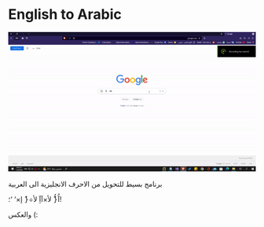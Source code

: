 # English to Arabic

![](https://github.com/Saad5400/ETA/blob/master/Example.gif)

برنامج بسيط للتحويل من الاحرف الانجليزية الى العربية

آُ{ٌُ لأ×آآِ لأ÷{ُ إ×‘ ‘؛!

والعكس (:
